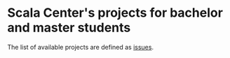 # Scala Center's projects for bachelor and master students

The list of available projects are defined as [issues](https://github.com/scalacenter/student-projects/issues).
